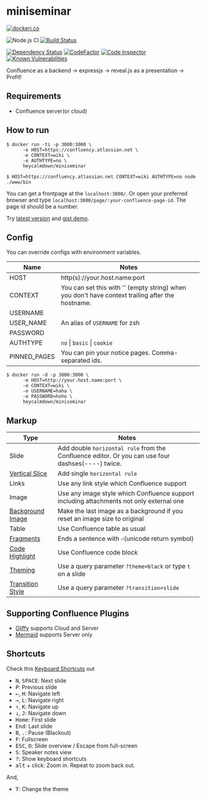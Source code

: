 # miniseminar

[![dockeri.co](http://dockeri.co/image/heycalmdown/miniseminar)](https://registry.hub.docker.com/heycalmdown/miniseminar/)

![Node.js CI](https://github.com/heycalmdown/miniseminar/workflows/Node.js%20CI/badge.svg)
[![Build Status](https://travis-ci.org/heycalmdown/miniseminar.svg?branch=release-1.0)](https://travis-ci.org/heycalmdown/miniseminar)

[![Dependency Status](https://david-dm.org/heycalmdown/miniseminar/status.svg)](https://david-dm.org/heycalmdown/miniseminar)
[![CodeFactor](https://www.codefactor.io/repository/github/heycalmdown/miniseminar/badge)](https://www.codefactor.io/repository/github/heycalmdown/miniseminar)
[![Code Inspector](https://www.code-inspector.com/project/2465/status/svg)](https://www.code-inspector.com/project/dashboard/2465)
[![Known Vulnerabilities](https://snyk.io/test/github/heycalmdown/miniseminar/badge.svg?targetFile=package.json)](https://snyk.io/test/github/heycalmdown/miniseminar?targetFile=package.json)

Confluence as a backend -> expressjs -> reveal.js as a presentation -> Profit!

## Requirements

* Confluence server(or cloud)

## How to run

```
$ docker run -ti -p 3000:3000 \
      -e HOST=https://confluency.atlassian.net \
      -e CONTEXT=wiki \
      -e AUTHTYPE=no \
      heycalmdown/miniseminar
```

```
$ HOST=https://confluency.atlassian.net CONTEXT=wiki AUTHTYPE=no node ./www/bin
```

You can get a frontpage at the `localhost:3000/`. Or open your preferred browser and type `localhost:3000/page/:your-confluence-page-id`. The page id should be a number.

Try [latest version](https://p4tc6mjgf2.execute-api.us-east-1.amazonaws.com/staging/) and [gist demo](https://p4tc6mjgf2.execute-api.us-east-1.amazonaws.com/staging/gist/heycalmdown/4a34ed420bdbffefa91b576dc9b8a6c3#/).

## Config

You can override configs with environment variables.

Name         | Notes
------------ | -----
HOST         | http(s)://your.host.name:port
CONTEXT      | You can set this with '' (empty string) when you don't have context trailing after the hostname.
USERNAME     |
USER_NAME    | An alias of `USERNAME` for zsh
PASSWORD     |
AUTHTYPE     | `no` \| `basic` \| `cookie`
PINNED_PAGES | You can pin your notice pages. Comma-separated ids. 
 
```
$ docker run -d -p 3000:3000 \
      -e HOST=http://your.host.name:port \
      -e CONTEXT=wiki \
      -e USERNAME=haha \
      -e PASSWORD=hoho \
      heycalmdown/miniseminar
```

## Markup

Type             | Notes
---------------- | -----
Slide            | Add double `horizontal rule` from the Confluence editor. Or you can use four dashses(----) twice.
[Vertical Slice](https://revealjs.com/#/2)   | Add single `horizontal rule`
Links            | Use any link style which Confluence support
Image            | Use any image style which Confluence support including attachments not only external one
[Background Image](https://revealjs.com/#/10/1) | Make the last image as a background if you reset an image size to original
Table            | Use Confluence table as usual
[Fragments](https://revealjs.com/#/fragments)        | Ends a sentence with `⏎`(unicode return symbol)
[Code Highlight](https://revealjs.com/#/13) | Use Confluence code block |
[Theming](https://revealjs.com/#/themes)          | Use a query parameter `?theme=black` or type `t` on a slide
[Transition Style](https://revealjs.com/#/transitions) | Use a query parameter `?transition=slide`


## Supporting Confluence Plugins

* [Gliffy](https://marketplace.atlassian.com/plugins/com.gliffy.integration.confluence/cloud/overview) supports Cloud and Server
* [Mermaid](https://marketplace.atlassian.com/plugins/org.anvard.atlassian.mermaid-plugin/server/overview) supports Server only


## Shortcuts 

Check this [Keyboard Shortcuts](https://github.com/hakimel/reveal.js/wiki/Keyboard-Shortcuts) out

* <kbd>N</kbd>, <kbd>SPACE</kbd>:	Next slide
* <kbd>P</kbd>: Previous slide
* <kbd>←</kbd>, <kbd>H</kbd>: Navigate left
* <kbd>→</kbd>, <kbd>L</kbd>: Navigate right
* <kbd>↑</kbd>, <kbd>K</kbd>: Navigate up
* <kbd>↓</kbd>, <kbd>J</kbd>: Navigate down
* <kbd>Home</kbd>: First slide
* <kbd>End</kbd>: Last slide
* <kbd>B</kbd>, <kbd>.</kbd>: Pause (Blackout)
* <kbd>F</kbd>: Fullscreen
* <kbd>ESC</kbd>, <kbd>O</kbd>: Slide overview / Escape from full-screen
* <kbd>S</kbd>: Speaker notes view
* <kbd>?</kbd>: Show keyboard shortcuts
* <kbd>alt</kbd> + click: Zoom in. Repeat to zoom back out.

And,

* <kbd>T</kbd>: Change the theme
